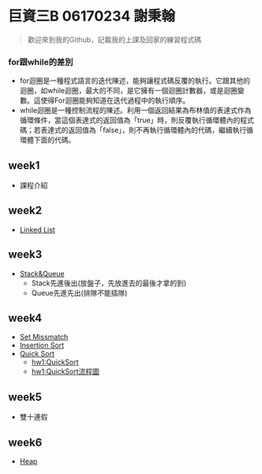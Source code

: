 巨資三B 06170234 謝秉翰
=======================================
> 歡迎來到我的Github，記載我的上課及回家的練習程式碼
### for跟while的差別
* for迴圈是一種程式語言的迭代陳述，能夠讓程式碼反覆的執行。它跟其他的迴圈，如while迴圈，最大的不同，是它擁有一個迴圈計數器，或是迴圈變數。這使得For迴圈能夠知道在迭代過程中的執行順序。
* while迴圈是一種控制流程的陳述。利用一個返回結果為布林值的表達式作為循環條件，當這個表達式的返回值為「true」時，則反覆執行循環體內的程式碼；若表達式的返回值為「false」，則不再執行循環體內的代碼，繼續執行循環體下面的代碼。
## week1
* 課程介紹
## week2
* [Linked List](https://github.com/hans0517/hans/tree/master/week2)
## week3
* [Stack&Queue](https://github.com/hans0517/hans/tree/master/week3)
  * Stack先進後出(放盤子，先放進去的最後才拿的到)
  * Queue先進先出(排隊不能插隊)
## week4
* [Set Missmatch](https://github.com/hans0517/hans/tree/master/week4)
* [Insertion Sort](https://github.com/hans0517/hans/tree/master/week4)
* [Quick Sort](https://github.com/hans0517/hans/tree/master/week4)
  * [hw1:QuickSort](https://github.com/hans0517/hans/blob/master/week4/Quicksort.ipynb)
  * [hw1:QuickSort流程圖](https://github.com/hans0517/hans/blob/master/week4/QuickSortpic100.png)
 
## week5
* 雙十連假
## week6
* [Heap](https://github.com/hans0517/hans/tree/master/week6)
